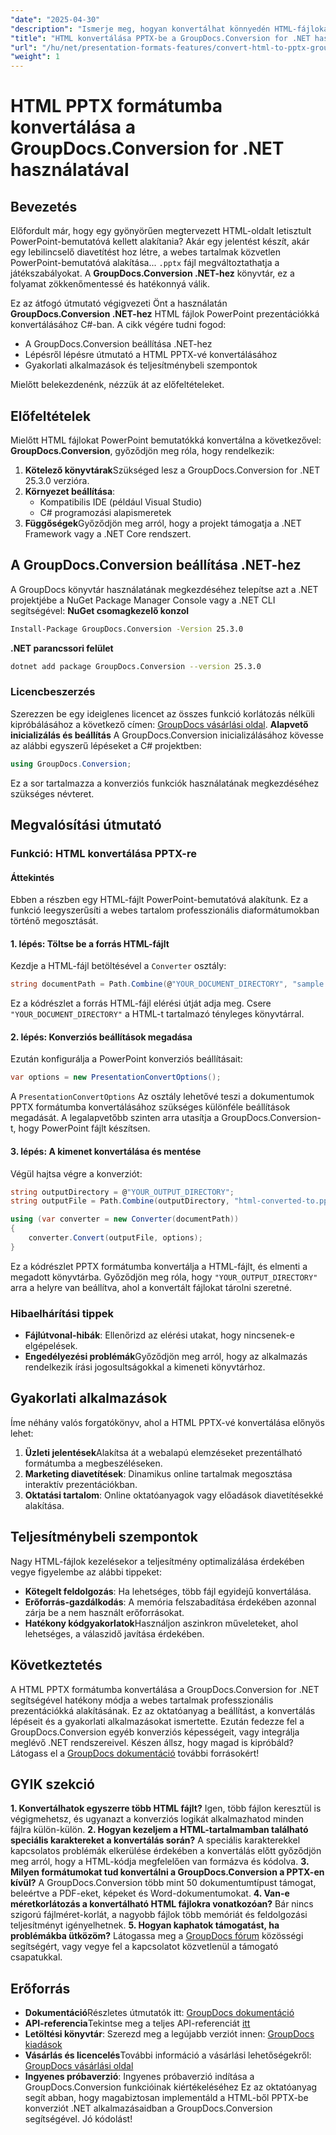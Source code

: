 ```yaml
---
"date": "2025-04-30"
"description": "Ismerje meg, hogyan konvertálhat könnyedén HTML-fájlokat PowerPoint-bemutatókká a GroupDocs.Conversion for .NET segítségével. Ez a lépésről lépésre haladó útmutató bemutatja a beállítást, a konvertálás lépéseit és a gyakorlati alkalmazásokat."
"title": "HTML konvertálása PPTX-be a GroupDocs.Conversion for .NET használatával – Átfogó útmutató"
"url": "/hu/net/presentation-formats-features/convert-html-to-pptx-groupdocs-net/"
"weight": 1
---
```


# HTML PPTX formátumba konvertálása a GroupDocs.Conversion for .NET használatával
## Bevezetés
Előfordult már, hogy egy gyönyörűen megtervezett HTML-oldalt letisztult PowerPoint-bemutatóvá kellett alakítania? Akár egy jelentést készít, akár egy lebilincselő diavetítést hoz létre, a webes tartalmak közvetlen PowerPoint-bemutatóvá alakítása... `.pptx` fájl megváltoztathatja a játékszabályokat. A **GroupDocs.Conversion .NET-hez** könyvtár, ez a folyamat zökkenőmentessé és hatékonnyá válik.

Ez az átfogó útmutató végigvezeti Önt a használatán **GroupDocs.Conversion .NET-hez** HTML fájlok PowerPoint prezentációkká konvertálásához C#-ban. A cikk végére tudni fogod:
- A GroupDocs.Conversion beállítása .NET-hez
- Lépésről lépésre útmutató a HTML PPTX-vé konvertálásához
- Gyakorlati alkalmazások és teljesítménybeli szempontok

Mielőtt belekezdenénk, nézzük át az előfeltételeket.
## Előfeltételek
Mielőtt HTML fájlokat PowerPoint bemutatókká konvertálna a következővel: **GroupDocs.Conversion**, győződjön meg róla, hogy rendelkezik:
1. **Kötelező könyvtárak**Szükséged lesz a GroupDocs.Conversion for .NET 25.3.0 verzióra.
2. **Környezet beállítása**:
   - Kompatibilis IDE (például Visual Studio)
   - C# programozási alapismeretek
3. **Függőségek**Győződjön meg arról, hogy a projekt támogatja a .NET Framework vagy a .NET Core rendszert.
## A GroupDocs.Conversion beállítása .NET-hez
A GroupDocs könyvtár használatának megkezdéséhez telepítse azt a .NET projektjébe a NuGet Package Manager Console vagy a .NET CLI segítségével:
**NuGet csomagkezelő konzol**
```bash
Install-Package GroupDocs.Conversion -Version 25.3.0
```
**.NET parancssori felület**
```bash
dotnet add package GroupDocs.Conversion --version 25.3.0
```
### Licencbeszerzés
Szerezzen be egy ideiglenes licencet az összes funkció korlátozás nélküli kipróbálásához a következő címen: [GroupDocs vásárlási oldal](https://purchase.groupdocs.com/temporary-license/).
**Alapvető inicializálás és beállítás**
A GroupDocs.Conversion inicializálásához kövesse az alábbi egyszerű lépéseket a C# projektben:
```csharp
using GroupDocs.Conversion;
```
Ez a sor tartalmazza a konverziós funkciók használatának megkezdéséhez szükséges névteret.
## Megvalósítási útmutató
### Funkció: HTML konvertálása PPTX-re
#### Áttekintés
Ebben a részben egy HTML-fájlt PowerPoint-bemutatóvá alakítunk. Ez a funkció leegyszerűsíti a webes tartalom professzionális diaformátumokban történő megosztását.
#### 1. lépés: Töltse be a forrás HTML-fájlt
Kezdje a HTML-fájl betöltésével a `Converter` osztály:
```csharp
string documentPath = Path.Combine(@"YOUR_DOCUMENT_DIRECTORY", "sample.html");
```
Ez a kódrészlet a forrás HTML-fájl elérési útját adja meg. Csere `"YOUR_DOCUMENT_DIRECTORY"` a HTML-t tartalmazó tényleges könyvtárral.
#### 2. lépés: Konverziós beállítások megadása
Ezután konfigurálja a PowerPoint konverziós beállításait:
```csharp
var options = new PresentationConvertOptions();
```
A `PresentationConvertOptions` Az osztály lehetővé teszi a dokumentumok PPTX formátumba konvertálásához szükséges különféle beállítások megadását. A legalapvetőbb szinten arra utasítja a GroupDocs.Conversion-t, hogy PowerPoint fájlt készítsen.
#### 3. lépés: A kimenet konvertálása és mentése
Végül hajtsa végre a konverziót:
```csharp
string outputDirectory = @"YOUR_OUTPUT_DIRECTORY";
string outputFile = Path.Combine(outputDirectory, "html-converted-to.pptx");

using (var converter = new Converter(documentPath))
{
    converter.Convert(outputFile, options);
}
```
Ez a kódrészlet PPTX formátumba konvertálja a HTML-fájlt, és elmenti a megadott könyvtárba. Győződjön meg róla, hogy `"YOUR_OUTPUT_DIRECTORY"` arra a helyre van beállítva, ahol a konvertált fájlokat tárolni szeretné.
### Hibaelhárítási tippek
- **Fájlútvonal-hibák**: Ellenőrizd az elérési utakat, hogy nincsenek-e elgépelések.
- **Engedélyezési problémák**Győződjön meg arról, hogy az alkalmazás rendelkezik írási jogosultságokkal a kimeneti könyvtárhoz.
## Gyakorlati alkalmazások
Íme néhány valós forgatókönyv, ahol a HTML PPTX-vé konvertálása előnyös lehet:
1. **Üzleti jelentések**Alakítsa át a webalapú elemzéseket prezentálható formátumba a megbeszéléseken.
2. **Marketing diavetítések**: Dinamikus online tartalmak megosztása interaktív prezentációkban.
3. **Oktatási tartalom**: Online oktatóanyagok vagy előadások diavetítésekké alakítása.
## Teljesítménybeli szempontok
Nagy HTML-fájlok kezelésekor a teljesítmény optimalizálása érdekében vegye figyelembe az alábbi tippeket:
- **Kötegelt feldolgozás**: Ha lehetséges, több fájl egyidejű konvertálása.
- **Erőforrás-gazdálkodás**: A memória felszabadítása érdekében azonnal zárja be a nem használt erőforrásokat.
- **Hatékony kódgyakorlatok**Használjon aszinkron műveleteket, ahol lehetséges, a válaszidő javítása érdekében.
## Következtetés
A HTML PPTX formátumba konvertálása a GroupDocs.Conversion for .NET segítségével hatékony módja a webes tartalmak professzionális prezentációkká alakításának. Ez az oktatóanyag a beállítást, a konvertálás lépéseit és a gyakorlati alkalmazásokat ismertette. 
Ezután fedezze fel a GroupDocs.Conversion egyéb konverziós képességeit, vagy integrálja meglévő .NET rendszereivel.
Készen állsz, hogy magad is kipróbáld? Látogass el a [GroupDocs dokumentáció](https://docs.groupdocs.com/conversion/net/) további forrásokért!
## GYIK szekció
**1. Konvertálhatok egyszerre több HTML fájlt?**
Igen, több fájlon keresztül is végigmehetsz, és ugyanazt a konverziós logikát alkalmazhatod minden fájlra külön-külön.
**2. Hogyan kezeljem a HTML-tartalmamban található speciális karaktereket a konvertálás során?**
A speciális karakterekkel kapcsolatos problémák elkerülése érdekében a konvertálás előtt győződjön meg arról, hogy a HTML-kódja megfelelően van formázva és kódolva.
**3. Milyen formátumokat tud konvertálni a GroupDocs.Conversion a PPTX-en kívül?**
A GroupDocs.Conversion több mint 50 dokumentumtípust támogat, beleértve a PDF-eket, képeket és Word-dokumentumokat.
**4. Van-e méretkorlátozás a konvertálható HTML fájlokra vonatkozóan?**
Bár nincs szigorú fájlméret-korlát, a nagyobb fájlok több memóriát és feldolgozási teljesítményt igényelhetnek.
**5. Hogyan kaphatok támogatást, ha problémákba ütközöm?**
Látogassa meg a [GroupDocs fórum](https://forum.groupdocs.com/c/conversion/10) közösségi segítségért, vagy vegye fel a kapcsolatot közvetlenül a támogató csapatukkal.
## Erőforrás
- **Dokumentáció**Részletes útmutatók itt: [GroupDocs dokumentáció](https://docs.groupdocs.com/conversion/net/)
- **API-referencia**Tekintse meg a teljes API-referenciát [itt](https://reference.groupdocs.com/conversion/net/)
- **Letöltési könyvtár**: Szerezd meg a legújabb verziót innen: [GroupDocs kiadások](https://releases.groupdocs.com/conversion/net/)
- **Vásárlás és licencelés**További információ a vásárlási lehetőségekről: [GroupDocs vásárlási oldal](https://purchase.groupdocs.com/buy)
- **Ingyenes próbaverzió**: Ingyenes próbaverzió indítása a GroupDocs.Conversion funkcióinak kiértékeléséhez
Ez az oktatóanyag segít abban, hogy magabiztosan implementáld a HTML-ből PPTX-be konverziót .NET alkalmazásaidban a GroupDocs.Conversion segítségével. Jó kódolást!